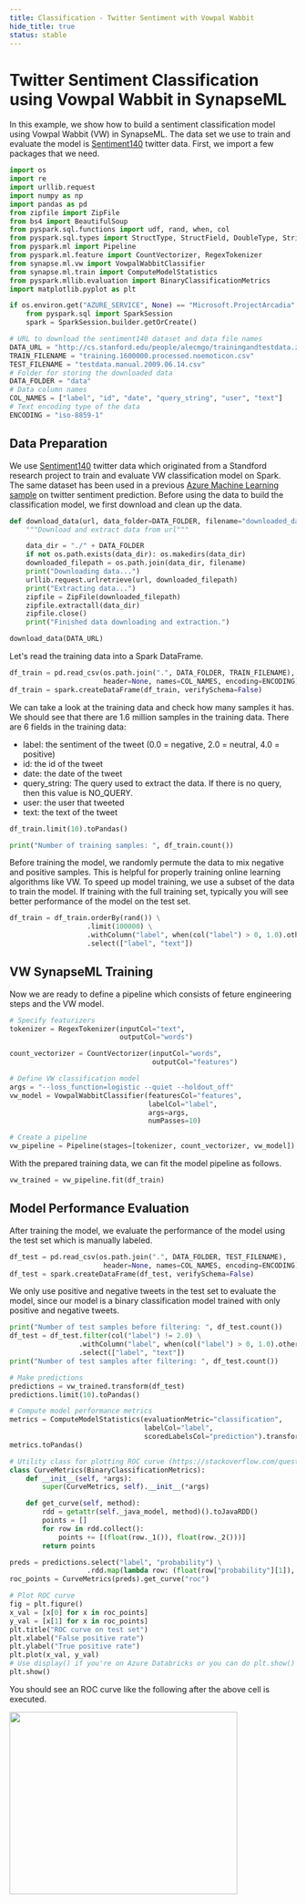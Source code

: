 ```yaml
---
title: Classification - Twitter Sentiment with Vowpal Wabbit
hide_title: true
status: stable
---
```

# Twitter Sentiment Classification using Vowpal Wabbit in SynapseML

In this example, we show how to build a sentiment classification model using Vowpal Wabbit (VW) in SynapseML. The data set we use to train and evaluate the model is [Sentiment140](http://help.sentiment140.com/for-students/?source=post_page---------------------------) twitter data. First, we import a few packages that we need.


```python
import os
import re
import urllib.request
import numpy as np
import pandas as pd
from zipfile import ZipFile
from bs4 import BeautifulSoup
from pyspark.sql.functions import udf, rand, when, col
from pyspark.sql.types import StructType, StructField, DoubleType, StringType
from pyspark.ml import Pipeline
from pyspark.ml.feature import CountVectorizer, RegexTokenizer
from synapse.ml.vw import VowpalWabbitClassifier
from synapse.ml.train import ComputeModelStatistics
from pyspark.mllib.evaluation import BinaryClassificationMetrics
import matplotlib.pyplot as plt
```


```python
if os.environ.get("AZURE_SERVICE", None) == "Microsoft.ProjectArcadia":
    from pyspark.sql import SparkSession
    spark = SparkSession.builder.getOrCreate()
```


```python
# URL to download the sentiment140 dataset and data file names
DATA_URL = "http://cs.stanford.edu/people/alecmgo/trainingandtestdata.zip"
TRAIN_FILENAME = "training.1600000.processed.noemoticon.csv"
TEST_FILENAME = "testdata.manual.2009.06.14.csv"
# Folder for storing the downloaded data
DATA_FOLDER = "data"
# Data column names
COL_NAMES = ["label", "id", "date", "query_string", "user", "text"]
# Text encoding type of the data
ENCODING = "iso-8859-1"
```

## Data Preparation

We use [Sentiment140](http://help.sentiment140.com/for-students/?source=post_page---------------------------) twitter data which originated from a Standford research project to train and evaluate VW classification model on Spark. The same dataset has been used in a previous [Azure Machine Learning sample](https://github.com/Azure-Samples/MachineLearningSamples-TwitterSentimentPrediction) on twitter sentiment prediction. Before using the data to build the classification model, we first download and clean up the data.


```python
def download_data(url, data_folder=DATA_FOLDER, filename="downloaded_data.zip"):
    """Download and extract data from url"""

    data_dir = "./" + DATA_FOLDER
    if not os.path.exists(data_dir): os.makedirs(data_dir)
    downloaded_filepath = os.path.join(data_dir, filename)
    print("Downloading data...")
    urllib.request.urlretrieve(url, downloaded_filepath)
    print("Extracting data...")
    zipfile = ZipFile(downloaded_filepath)
    zipfile.extractall(data_dir)
    zipfile.close()
    print("Finished data downloading and extraction.")

download_data(DATA_URL)
```

Let's read the training data into a Spark DataFrame.


```python
df_train = pd.read_csv(os.path.join(".", DATA_FOLDER, TRAIN_FILENAME),
                       header=None, names=COL_NAMES, encoding=ENCODING)
df_train = spark.createDataFrame(df_train, verifySchema=False)
```

We can take a look at the training data and check how many samples it has. We should see that there are 1.6 million samples in the training data. There are 6 fields in the training data:
* label: the sentiment of the tweet (0.0 = negative, 2.0 = neutral, 4.0 = positive)
* id: the id of the tweet
* date: the date of the tweet
* query_string: The query used to extract the data. If there is no query, then this value is NO_QUERY.
* user: the user that tweeted
* text: the text of the tweet


```python
df_train.limit(10).toPandas()
```


```python
print("Number of training samples: ", df_train.count())
```

Before training the model, we randomly permute the data to mix negative and positive samples. This is helpful for properly training online learning algorithms like VW. To speed up model training, we use a subset of the data to train the model. If training with the full training set, typically you will see better performance of the model on the test set.


```python
df_train = df_train.orderBy(rand()) \
                   .limit(100000) \
                   .withColumn("label", when(col("label") > 0, 1.0).otherwise(0.0)) \
                   .select(["label", "text"])
```

## VW SynapseML Training

Now we are ready to define a pipeline which consists of feture engineering steps and the VW model.


```python
# Specify featurizers
tokenizer = RegexTokenizer(inputCol="text",
                           outputCol="words")

count_vectorizer = CountVectorizer(inputCol="words",
                                   outputCol="features")

# Define VW classification model
args = "--loss_function=logistic --quiet --holdout_off"
vw_model = VowpalWabbitClassifier(featuresCol="features",
                                  labelCol="label",
                                  args=args,
                                  numPasses=10)

# Create a pipeline
vw_pipeline = Pipeline(stages=[tokenizer, count_vectorizer, vw_model])
```

With the prepared training data, we can fit the model pipeline as follows.


```python
vw_trained = vw_pipeline.fit(df_train)
```

## Model Performance Evaluation

After training the model, we evaluate the performance of the model using the test set which is manually labeled.


```python
df_test = pd.read_csv(os.path.join(".", DATA_FOLDER, TEST_FILENAME),
                       header=None, names=COL_NAMES, encoding=ENCODING)
df_test = spark.createDataFrame(df_test, verifySchema=False)
```

We only use positive and negative tweets in the test set to evaluate the model, since our model is a binary classification model trained with only positive and negative tweets.


```python
print("Number of test samples before filtering: ", df_test.count())
df_test = df_test.filter(col("label") != 2.0) \
                 .withColumn("label", when(col("label") > 0, 1.0).otherwise(0.0)) \
                 .select(["label", "text"])
print("Number of test samples after filtering: ", df_test.count())
```


```python
# Make predictions
predictions = vw_trained.transform(df_test)
predictions.limit(10).toPandas()
```


```python
# Compute model performance metrics
metrics = ComputeModelStatistics(evaluationMetric="classification",
                                 labelCol="label",
                                 scoredLabelsCol="prediction").transform(predictions)
metrics.toPandas()
```


```python
# Utility class for plotting ROC curve (https://stackoverflow.com/questions/52847408/pyspark-extract-roc-curve)
class CurveMetrics(BinaryClassificationMetrics):
    def __init__(self, *args):
        super(CurveMetrics, self).__init__(*args)

    def get_curve(self, method):
        rdd = getattr(self._java_model, method)().toJavaRDD()
        points = []
        for row in rdd.collect():
            points += [(float(row._1()), float(row._2()))]
        return points

preds = predictions.select("label", "probability") \
                   .rdd.map(lambda row: (float(row["probability"][1]), float(row["label"])))
roc_points = CurveMetrics(preds).get_curve("roc")

# Plot ROC curve
fig = plt.figure()
x_val = [x[0] for x in roc_points]
y_val = [x[1] for x in roc_points]
plt.title("ROC curve on test set")
plt.xlabel("False positive rate")
plt.ylabel("True positive rate")
plt.plot(x_val, y_val)
# Use display() if you're on Azure Databricks or you can do plt.show()
plt.show()
```

You should see an ROC curve like the following after the above cell is executed.

<img src="https://user-images.githubusercontent.com/20047467/69376052-9b0a3380-0c77-11ea-9266-11aa44350cbe.png" width="400" height="320" />
